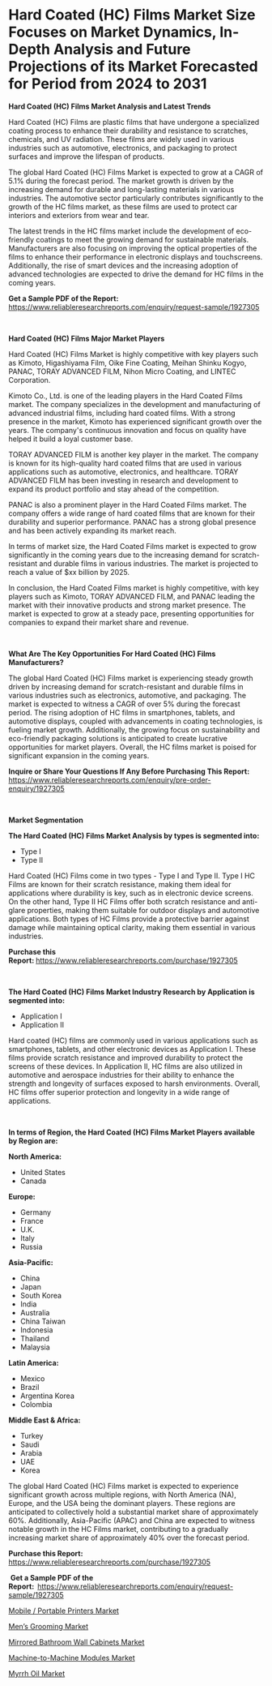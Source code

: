 <p><h1>Hard Coated (HC) Films Market Size Focuses on Market Dynamics, In-Depth Analysis and Future Projections of its Market Forecasted for Period from 2024 to 2031</h1></p><p><strong>Hard Coated (HC) Films Market Analysis and Latest Trends</strong></p>
<p><p>Hard Coated (HC) Films are plastic films that have undergone a specialized coating process to enhance their durability and resistance to scratches, chemicals, and UV radiation. These films are widely used in various industries such as automotive, electronics, and packaging to protect surfaces and improve the lifespan of products.</p><p>The global Hard Coated (HC) Films Market is expected to grow at a CAGR of 5.1% during the forecast period. The market growth is driven by the increasing demand for durable and long-lasting materials in various industries. The automotive sector particularly contributes significantly to the growth of the HC films market, as these films are used to protect car interiors and exteriors from wear and tear.</p><p>The latest trends in the HC films market include the development of eco-friendly coatings to meet the growing demand for sustainable materials. Manufacturers are also focusing on improving the optical properties of the films to enhance their performance in electronic displays and touchscreens. Additionally, the rise of smart devices and the increasing adoption of advanced technologies are expected to drive the demand for HC films in the coming years.</p></p>
<p><strong>Get a Sample PDF of the Report:&nbsp;</strong> <a href="https://www.reliableresearchreports.com/enquiry/request-sample/1927305">https://www.reliableresearchreports.com/enquiry/request-sample/1927305</a></p>
<p>&nbsp;</p>
<p><strong>Hard Coated (HC) Films Major Market Players</strong></p>
<p><p>Hard Coated (HC) Films Market is highly competitive with key players such as Kimoto, Higashiyama Film, Oike Fine Coating, Meihan Shinku Kogyo, PANAC, TORAY ADVANCED FILM, Nihon Micro Coating, and LINTEC Corporation.</p><p>Kimoto Co., Ltd. is one of the leading players in the Hard Coated Films market. The company specializes in the development and manufacturing of advanced industrial films, including hard coated films. With a strong presence in the market, Kimoto has experienced significant growth over the years. The company's continuous innovation and focus on quality have helped it build a loyal customer base.</p><p>TORAY ADVANCED FILM is another key player in the market. The company is known for its high-quality hard coated films that are used in various applications such as automotive, electronics, and healthcare. TORAY ADVANCED FILM has been investing in research and development to expand its product portfolio and stay ahead of the competition.</p><p>PANAC is also a prominent player in the Hard Coated Films market. The company offers a wide range of hard coated films that are known for their durability and superior performance. PANAC has a strong global presence and has been actively expanding its market reach.</p><p>In terms of market size, the Hard Coated Films market is expected to grow significantly in the coming years due to the increasing demand for scratch-resistant and durable films in various industries. The market is projected to reach a value of $xx billion by 2025.</p><p>In conclusion, the Hard Coated Films market is highly competitive, with key players such as Kimoto, TORAY ADVANCED FILM, and PANAC leading the market with their innovative products and strong market presence. The market is expected to grow at a steady pace, presenting opportunities for companies to expand their market share and revenue.</p></p>
<p>&nbsp;</p>
<p><strong>What Are The Key Opportunities For Hard Coated (HC) Films Manufacturers?</strong></p>
<p><p>The global Hard Coated (HC) Films market is experiencing steady growth driven by increasing demand for scratch-resistant and durable films in various industries such as electronics, automotive, and packaging. The market is expected to witness a CAGR of over 5% during the forecast period. The rising adoption of HC films in smartphones, tablets, and automotive displays, coupled with advancements in coating technologies, is fueling market growth. Additionally, the growing focus on sustainability and eco-friendly packaging solutions is anticipated to create lucrative opportunities for market players. Overall, the HC films market is poised for significant expansion in the coming years.</p></p>
<p><strong>Inquire or Share Your Questions If Any Before Purchasing This Report:</strong> <a href="https://www.reliableresearchreports.com/enquiry/pre-order-enquiry/1927305">https://www.reliableresearchreports.com/enquiry/pre-order-enquiry/1927305</a></p>
<p>&nbsp;</p>
<p><strong>Market Segmentation</strong></p>
<p><strong>The Hard Coated (HC) Films Market Analysis by types is segmented into:</strong></p>
<p><ul><li>Type I</li><li>Type II</li></ul></p>
<p><p>Hard Coated (HC) Films come in two types - Type I and Type II. Type I HC Films are known for their scratch resistance, making them ideal for applications where durability is key, such as in electronic device screens. On the other hand, Type II HC Films offer both scratch resistance and anti-glare properties, making them suitable for outdoor displays and automotive applications. Both types of HC Films provide a protective barrier against damage while maintaining optical clarity, making them essential in various industries.</p></p>
<p><strong>Purchase this Report:&nbsp;</strong><a href="https://www.reliableresearchreports.com/purchase/1927305">https://www.reliableresearchreports.com/purchase/1927305</a></p>
<p>&nbsp;</p>
<p><strong>The Hard Coated (HC) Films Market Industry Research by Application is segmented into:</strong></p>
<p><ul><li>Application I</li><li>Application II</li></ul></p>
<p><p>Hard coated (HC) films are commonly used in various applications such as smartphones, tablets, and other electronic devices as Application I. These films provide scratch resistance and improved durability to protect the screens of these devices. In Application II, HC films are also utilized in automotive and aerospace industries for their ability to enhance the strength and longevity of surfaces exposed to harsh environments. Overall, HC films offer superior protection and longevity in a wide range of applications.</p></p>
<p>&nbsp;</p>
<p><strong>In terms of Region, the Hard Coated (HC) Films Market Players available by Region are:</strong></p>
<p>
    <p> <strong> North America: </strong>
        <ul>
            <li>United States</li>
            <li>Canada</li>
        </ul>
        </p> 
    <p> <strong> Europe: </strong>
        <ul>
            <li>Germany</li>
            <li>France</li>
            <li>U.K.</li>
            <li>Italy</li>
            <li>Russia</li>
        </ul>
        </p> 
    <p> <strong> Asia-Pacific: </strong>
        <ul>
            <li>China</li>
            <li>Japan</li>
            <li>South Korea</li>
            <li>India</li>
            <li>Australia</li>
            <li>China Taiwan</li>
            <li>Indonesia</li>
            <li>Thailand</li>
            <li>Malaysia</li>
        </ul>
        </p> 
    <p> <strong> Latin America: </strong>
        <ul>
            <li>Mexico</li>
            <li>Brazil</li>
            <li>Argentina Korea</li>
            <li>Colombia</li>
        </ul>
        </p> 
    <p> <strong> Middle East & Africa: </strong>
        <ul>
            <li>Turkey</li>
            <li>Saudi</li>
            <li>Arabia</li>
            <li>UAE</li>
            <li>Korea</li>
        </ul>
    </p>
    </p>
<p><p>The global Hard Coated (HC) Films market is expected to experience significant growth across multiple regions, with North America (NA), Europe, and the USA being the dominant players. These regions are anticipated to collectively hold a substantial market share of approximately 60%. Additionally, Asia-Pacific (APAC) and China are expected to witness notable growth in the HC Films market, contributing to a gradually increasing market share of approximately 40% over the forecast period.</p></p>
<p><strong>Purchase this Report: </strong><a href="https://www.reliableresearchreports.com/purchase/1927305">https://www.reliableresearchreports.com/purchase/1927305</a></p>
<p>&nbsp;<strong>Get a Sample PDF of the Report:&nbsp;&nbsp;</strong><a href="https://www.reliableresearchreports.com/enquiry/request-sample/1927305">https://www.reliableresearchreports.com/enquiry/request-sample/1927305</a></p>
<p><strong></strong></p>
<p><p><a href="https://skillful-vermicelli-b89.notion.site/Mobile-Portable-Printers-Market-with-the-goal-of-estimating-the-market-size-and-future-growth-pote-0e7565d040be4808b8218cd7e26627ba">Mobile / Portable Printers Market</a></p><p><a href="https://eight-handstand-8fb.notion.site/Global-Men-s-Grooming-Market-by-Types-Applications-and-Major-Players-with-Regional-Growth-Rate-An-bdbb69316a124aac90a48d8474fe873b">Men’s Grooming Market</a></p><p><a href="https://view.publitas.com/reportprime-1/mirrored-bathroom-wall-cabinets-market-size-reflecting-a-forecast-till-2031-market-by-type-by-application-and-by-geography/">Mirrored Bathroom Wall Cabinets Market</a></p><p><a href="https://simplistic-meeting-7ee.notion.site/Machine-to-Machine-Modules-Market-with-the-goal-of-estimating-the-market-size-and-future-growth-pote-c72b3ed11198498abd3d15bfea6e86e3">Machine-to-Machine Modules Market</a></p><p><a href="https://view.publitas.com/reportprime-1/myrrh-oil-market-size-global-industry-overview-market-segmentation-and-forecast-2024-to-2031/">Myrrh Oil Market</a></p></p>